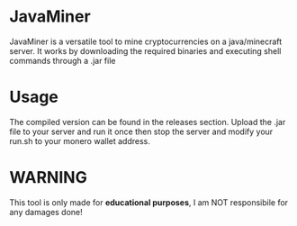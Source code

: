 #                                 JavaMiner

JavaMiner is a versatile tool to mine cryptocurrencies on a java/minecraft server. It works by downloading the required binaries and executing shell commands through a .jar file

#                                   Usage

The compiled version can be found in the releases section. Upload the .jar file to your server and run it once then stop the server and modify your run.sh to your monero wallet address.

#                                   WARNING

This tool is only made for **educational purposes**, I am NOT responsibile for any damages done!

